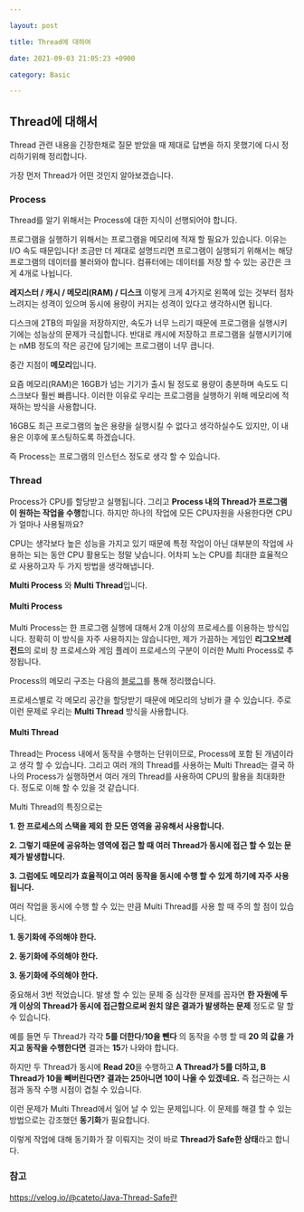 ```yaml
---

layout: post

title: Thread에 대하여

date: 2021-09-03 21:05:23 +0900

category: Basic

---
```


Thread에 대해서
---

Thread 관련 내용을 긴장한채로 질문 받았을 때 제대로 답변을 하지 못했기에 다시 정리하기위해 정리합니다.

가장 먼저 Thread가 어떤 것인지 알아보겠습니다.

### Process

Thread를 알기 위해서는 Process에 대한 지식이 선행되어야 합니다.

프로그램을 실행하기 위해서는 프로그램을 메모리에 적재 할 필요가 있습니다.
이유는 I/O 속도 때문입니다!
조금만 더 제대로 설명드리면 프로그램이 실행되기 위해서는 해당 프로그램의 데이터를 불러와야 합니다. 컴퓨터에는 데이터를 저장 할 수 있는 공간은 크게 4개로 나뉩니다.

**레지스터 / 캐시 / 메모리(RAM) / 디스크** 이렇게 크게 4가지로 왼쪽에 있는 것부터 점차 느려지는 성격이 있으며 동시에 용량이 커지는 성격이 있다고 생각하시면 됩니다.

디스크에 2TB의 파일을 저장하지만, 속도가 너무 느리기 때문에 프로그램을 실행시키기에는 성능상의 문제가 극심합니다.
반대로 캐시에 저장하고 프로그램을 실행시키기에는 nMB 정도의 작은 공간에 담기에는 프로그램이 너무 큽니다.

중간 지점이 **메모리**입니다.

요즘 메모리(RAM)은 16GB가 넘는 기기가 출시 될 정도로 용량이 충분하며 속도도 디스크보다 훨씬 빠릅니다. 이러한 이유로 우리는 프로그램을 실행하기 위해 메모리에 적재하는 방식을 사용합니다.

16GB도 최근 프로그램의 높은 용량을 실행시킬 수 없다고 생각하실수도 있지만, 이 내용은 이후에 포스팅하도록 하겠습니다.

즉 Process는 프로그램의 인스턴스 정도로 생각 할 수 있습니다.

### Thread

Process가 CPU를 할당받고 실행됩니다. 그리고 **Process 내의 Thread가 프로그램이 원하는 작업을 수행**합니다. 하지만 하나의 작업에 모든 CPU자원을 사용한다면 CPU가 얼마나 사용될까요?

CPU는 생각보다 높은 성능을 가지고 있기 때문에 특정 작업이 아닌 대부분의 작업에 사용하는 되는 동안 CPU 활용도는 정말 낮습니다. 어차피 노는 CPU를 최대한 효율적으로 사용하고자 두 가지 방법을 생각해냅니다.

**Multi Process** 와 **Multi Thread**입니다.

#### Multi Process

Multi Process는 한 프로그램 실행에 대해서 2개 이상의 프로세스를 이용하는 방식입니다. 정확히 이 방식을 자주 사용하지는 않습니다만, 제가 가끔하는 게임인 **리그오브레전드**의 로비 창 프로세스와 게임 플레이 프로세스의 구분이 이러한 Multi Process로 추정됩니다.

Process의 메모리 구조는 다음의 [블로그](https://lion2me.github.io/basic/2021/07/12/메모리-영역에-대하여.html)를 통해 정리했습니다.

프로세스별로 각 메모리 공간을 할당받기 때문에 메모리의 낭비가 클 수 있습니다. 주로 이런 문제로 우리는 **Multi Thread** 방식을 사용합니다.

#### Multi Thread

Thread는 Process 내에서 동작을 수행하는 단위이므로, Process에 포함 된 개념이라고 생각 할 수 있습니다. 그리고 여러 개의 Thread를 사용하는 Multi Thread는 결국 하나의 Process가 실행하면서 여러 개의 Thread를 사용하여 CPU의 활용을 최대화한다. 정도로 이해 할 수 있을 것 같습니다.

Multi Thread의 특징으로는

**1. 한 프로세스의 스택을 제외 한 모든 영역을 공유해서 사용합니다.**

**2. 그렇기 때문에 공유하는 영역에 접근 할 때 여러 Thread가 동시에 접근 할 수 있는 문제가 발생합니다.**

**3. 그럼에도 메모리가 효율적이고 여러 동작을 동시에 수행 할 수 있게 하기에 자주 사용됩니다.**

여러 작업을 동시에 수행 할 수 있는 만큼 Multi Thread를 사용 할 때 주의 할 점이 있습니다.

**1. 동기화에 주의해야 한다.**

**2. 동기화에 주의해야 한다.**

**3. 동기화에 주의해야 한다.**

중요해서 3번 적었습니다. 발생 할 수 있는 문제 중 심각한 문제를 꼽자면
**한 자원에 두 개 이상의 Thread가 동시에 접근함으로써 원치 않은 결과가 발생하는 문제** 정도로 말 할 수 있습니다.

예를 들면 두 Thread가 각각 **5를 더한다**/**10을 뺀다** 의 동작을 수행 할 때 **20 의 값을 가지고 동작을 수행한다면** 결과는 **15**가 나와야 합니다.

하지만 두 Thread가 동시에 **Read 20**을 수행하고 **A Thread가 5를 더하고, B Thread가 10을 빼버린다면? 결과는 25아니면 10이 나올 수 있겠네요.** 즉 접근하는 시점과 동작 수행 시점이 겹칠 수 있습니다.

이런 문제가 Multi Thread에서 일어 날 수 있는 문제입니다. 이 문제를 해결 할 수 있는 방법으로는 강조했던 **동기화**가 필요합니다.

이렇게 작업에 대해 동기화가 잘 이뤄지는 것이 바로 **Thread가 Safe한 상태**라고 합니다.

### 참고
<https://velog.io/@cateto/Java-Thread-Safe란>
